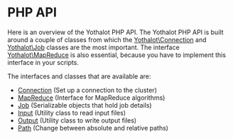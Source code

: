 # PHP API

Here is an overview of the Yothalot PHP API. The Yothalot PHP API is built 
around a couple of classes from which the [Yothalot\Connection](copernica-docs:Yothalot/php-connection)
and [Yothalot\Job](copernica-docs:Yothalot/php-job) classes are the most 
important. The interface [Yothalot\MapReduce](copernica-docs:Yothalot/php-mapreduce)
is also essential, because you have to implement this interface in your
scripts.

The interfaces and classes that are available are:
* [Connection](copernica-docs:Yothalot/php-connection "Connection") (Set up a connection to the cluster)
* [MapReduce](copernica-docs:Yothalot/php-mapreduce "MapReduce") (Interface for MapReduce algorithms)
* [Job](copernica-docs:Yothalot/php-job "Job") (Serializable objects that hold job details)
* [Input](copernica-docs:Yothalot/php-input "Input") (Utility class to read input files)
* [Output](copernica-docs:Yothalot/php-output "Output") (Utility class to write output files)
* [Path](copernica-docs:Yothalot/php-path "Files and paths") (Change between absolute and relative paths)
